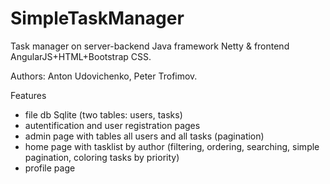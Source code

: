 # SimpleTaskManager

Task manager on server-backend Java framework Netty &amp; frontend AngularJS+HTML+Bootstrap CSS.

Authors: Anton Udovichenko, Peter Trofimov.

Features

+ file db Sqlite (two tables: users, tasks)
+ autentification and user registration pages
+ admin page with tables all users and all tasks (pagination)
+ home page with tasklist by author (filtering, ordering, searching, simple pagination, coloring tasks by priority)
+ profile page
